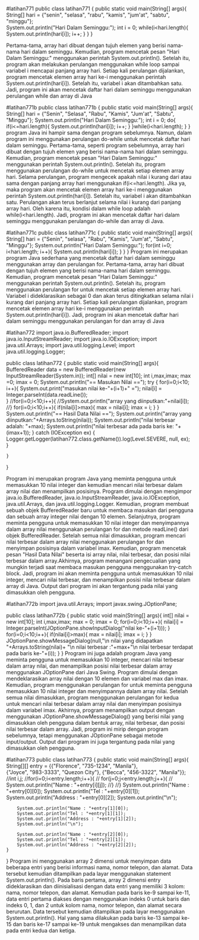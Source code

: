 #latihan771
public class latihan771 {
    public static void main(String[] args){
     String[] hari = {"senin", "selasa", "rabu", "kamis", "jum'at", "sabtu", "minggu"};   
     System.out.println("Hari Dalam Seminggu:");
        int i = 0;
     while(i<hari.length){
         System.out.println(hari[i]);
         i++;
     }
    }
}

Pertama-tama, array hari dibuat dengan tujuh elemen yang berisi nama-nama hari dalam
 seminggu.
Kemudian, program mencetak pesan "Hari Dalam Seminggu:" menggunakan perintah 
System.out.println().
Setelah itu, program akan melakukan perulangan menggunakan while loop sampai variabel
 i mencapai panjang array hari. Setiap kali perulangan dijalankan, program mencetak 
elemen array hari ke-i menggunakan perintah System.out.println(hari[i]). Setelah itu,
 variabel i akan ditambahkan satu.
Jadi, program ini akan mencetak daftar hari dalam seminggu menggunakan perulangan 
while dan array di Java

#latihan771b
public class latihan771b {
    public static void main(String[] args){
        String[] hari = {"Senin", "Selasa", "Rabu", "Kamis", "Jum'at", "Sabtu", "Minggu"};
        System.out.println("Hari Dalam Seminggu:");
        int i = 0;
        do{
            if(i<=hari.length){
                System.out.println(hari[i]);
                i++;
            }
        }while(i<hari.length);
    }
}
 program Java ini hampir sama dengan program sebelumnya. Namun, dalam program ini
 menggunakan perulangan do-while untuk mencetak daftar hari dalam seminggu.
Pertama-tama, seperti program sebelumnya, array hari dibuat dengan tujuh elemen yang 
berisi nama-nama hari dalam seminggu.
Kemudian, program mencetak pesan "Hari Dalam Seminggu:" menggunakan perintah
 System.out.println().
Setelah itu, program menggunakan perulangan do-while untuk mencetak setiap elemen array
 hari. Selama perulangan, program mengecek apakah nilai i kurang dari atau sama dengan
 panjang array hari menggunakan if(i<=hari.length). Jika ya, maka program akan mencetak 
elemen array hari ke-i menggunakan perintah System.out.println(hari[i]). Setelah itu,
 variabel i akan ditambahkan satu.
Perulangan akan terus berlanjut selama nilai i kurang dari panjang array hari. Oleh karena
 itu, kondisi dalam while loop adalah while(i<hari.length).
Jadi, program ini akan mencetak daftar hari dalam seminggu menggunakan perulangan 
do-while dan array di Java.

#latihan771c
public class latihan771c {
    public static void main(String[] args){
        String[] hari = {"Senin", "selasa", "Rabu", "Kamis", "Jum'at", "Sabtu", "Minggu"};
        System.out.println("Hari Dalam Seminggu:");
        for(int i=0; i<hari.length; i++){
            System.out.println(hari[i]);
        }
    }
}
Program ini merupakan program Java sederhana yang mencetak daftar hari dalam seminggu
 menggunakan array dan perulangan for.
Pertama-tama, array hari dibuat dengan tujuh elemen yang berisi nama-nama hari dalam 
seminggu.
Kemudian, program mencetak pesan "Hari Dalam Seminggu:" menggunakan perintah
 System.out.println().
Setelah itu, program menggunakan perulangan for untuk mencetak setiap elemen array
hari. Variabel i dideklarasikan sebagai 0 dan akan terus ditingkatkan selama nilai i
kurang dari panjang array hari. Setiap kali perulangan dijalankan, program mencetak 
elemen array hari ke-i menggunakan perintah System.out.println(hari[i]).
Jadi, program ini akan mencetak daftar hari dalam seminggu menggunakan perulangan for 
dan array di Java

#latihan772
import java.io.BufferedReader;
import java.io.InputStreamReader;
import java.io.IOException;
import java.util.Arrays;
import java.util.logging.Level;
import java.util.logging.Logger;

public class latihan772 {
    public static void main(String[] args){
        BufferedReader data = new BufferedReader(new InputStreamReader(System.in));
     int[] nilai = new int[10];
     int i,max,imax;
     max =0;
     imax = 0;
     System.out.println("== Masukan Nilai ==");
            try {
                 for(i=0;i<10; i++){
                System.out.print("masukan nilai ke-"+(i+1)+" =");
                nilai[i] = Integer.parseInt(data.readLine());    
                }
                 //for(i=0;i<10;i++){
                 //System.out.println("array yang diinputkan:"+nilai[i]);
                 //}
              for(i=0;i<10;i++){
                  if(nilai[i]>max){
                      max = nilai[i];
                      imax = i;
                  }
              }   
              System.out.println("== Hasil Data Nilai ==");
              System.out.println("array yang diinputkan:"+Arrays.toString(nilai));
              System.out.println("nilai terbesar adalah: "+max);
              System.out.println("nilai terbesar ada pada baris ke: "+(imax+1));
         }
            catch (IOException ex) {
                Logger.getLogger(latihan772.class.getName()).log(Level.SEVERE, null, ex);
     }
     
    }
}

Program ini merupakan program Java yang meminta pengguna untuk memasukkan 10 nilai 
integer dan kemudian mencari nilai terbesar dalam array nilai dan menampilkan posisinya.
Program dimulai dengan mengimpor java.io.BufferedReader, java.io.InputStreamReader,
java.io.IOException, java.util.Arrays, dan java.util.logging.Logger. Kemudian, program
membuat sebuah objek BufferedReader baru untuk membaca masukan dari pengguna dan sebuah 
array integer nilai dengan 10 elemen.
Selanjutnya, program meminta pengguna untuk memasukkan 10 nilai integer dan menyimpannya
dalam array nilai menggunakan perulangan for dan metode readLine() dari objek BufferedReader.
Setelah semua nilai dimasukkan, program mencari nilai terbesar dalam array nilai
menggunakan perulangan for dan menyimpan posisinya dalam variabel imax. Kemudian,
program mencetak pesan "Hasil Data Nilai" beserta isi array nilai, nilai terbesar, 
dan posisi nilai terbesar dalam array.Akhirnya, program menangani pengecualian yang 
mungkin terjadi saat membaca masukan pengguna menggunakan try-catch block.
Jadi, program ini akan meminta pengguna untuk memasukkan 10 nilai integer, mencari nilai
 terbesar, dan menampilkan posisi nilai terbesar dalam array di Java. Output dari 
program ini akan tergantung pada nilai yang dimasukkan oleh pengguna.

#latihan772b
import java.util.Arrays;
import javax.swing.JOptionPane;

public class latihan772b {
   public static void main(String[] args){
       int[] nilai = new int[10];
       int i,max,imax;
       max = 0;
       imax = 0;
       for(i=0;i<10;i++){
           nilai[i] = Integer.parseInt(JOptionPane.showInputDialog("nilai ke-"+(i+1)));
       }
       for(i=0;i<10;i++){
          if(nilai[i]>max){
              max = nilai[i];
              imax = i;
          }
       }
   JOptionPane.showMessageDialog(null,"\n nilai yang didapatkan "+Arrays.toString(nilai)+
           "\n nilai terbesar :"+max+"\n nilai terbesar terdapat pada baris ke-"+(i));
   }
}
Program ini juga adalah program Java yang meminta pengguna untuk memasukkan 10 
integer, mencari nilai terbesar dalam array nilai, dan menampilkan posisi nilai terbesar
dalam array menggunakan JOptionPane dari Java Swing.
Program dimulai dengan mendeklarasikan array nilai dengan 10 elemen dan variabel max dan
imax. Kemudian, program menggunakan perulangan for untuk meminta pengguna memasukkan 10
nilai integer dan menyimpannya dalam array nilai.
Setelah semua nilai dimasukkan, program menggunakan perulangan for kedua untuk mencari 
nilai terbesar dalam array nilai dan menyimpan posisinya dalam variabel imax.
Akhirnya, program menampilkan output dengan menggunakan JOptionPane.showMessageDialog() 
yang berisi nilai yang dimasukkan oleh pengguna dalam bentuk array, nilai terbesar, dan
posisi nilai terbesar dalam array.
Jadi, program ini mirip dengan program sebelumnya, tetapi menggunakan JOptionPane sebagai
metode input/output. Output dari program ini juga tergantung pada nilai yang dimasukkan 
oleh pengguna.

#latihan773
public class latihan773 {
    public static void main(String[] args){
        String[][] entry =  {{"Florence", "735-1234", "Manila"},         
                            {"Joyce", "983-3333", "Quezon City"},
                            {"Becca", "456-3322", "Manila"}}; 
        //int i,j;
        //for(i=0;i<entry.length;i++){
          //  for(j=0;j<entry.length;j++){
            //    System.out.println("Name : "+entry[i][j]);
            //}
        //}
        System.out.println("Name : "+entry[0][0]);
        System.out.println("Tel : "+entry[0][1]);
        System.out.println("Address : "+entry[0][2]);
        System.out.println("\n");
        
        System.out.println("Name : "+entry[1][0]);
        System.out.println("Tel : "+entry[1][1]);
        System.out.println("Address : "+entry[1][2]);
        System.out.println("\n");
        
        System.out.println("Name : "+entry[2][0]);
        System.out.println("Tel : "+entry[2][1]);
        System.out.println("Address : "+entry[2][2]);
    }
}
Program ini menggunakan array 2 dimensi untuk menyimpan data beberapa entri yang 
berisi informasi nama, nomor telepon, dan alamat. Data tersebut kemudian ditampilkan pada
layar menggunakan statement System.out.println().
Pada baris pertama, array 2 dimensi entry dideklarasikan dan diinisialisasi dengan 
data entri yang memiliki 3 kolom: nama, nomor telepon, dan alamat.
Kemudian pada baris ke-9 sampai ke-11, data entri pertama diakses dengan menggunakan
indeks 0 untuk baris dan indeks 0, 1, dan 2 untuk kolom nama, nomor telepon, dan alamat
secara berurutan. Data tersebut kemudian ditampilkan pada layar menggunakan 
System.out.println().
Hal yang sama dilakukan pada baris ke-13 sampai ke-15 dan baris ke-17 sampai ke-19 
untuk mengakses dan menampilkan data pada entri kedua dan ketiga.